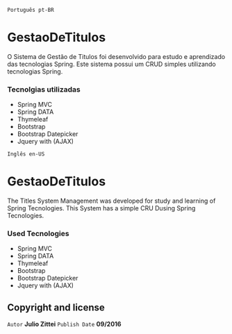﻿`Português pt-BR`
# GestaoDeTitulos
O Sistema de Gestão de Titulos foi desenvolvido para estudo e aprendizado das tecnologias Spring. Este sistema possui um CRUD simples utilizando tecnologias Spring.

### Tecnolgias utilizadas
- Spring MVC
- Spring DATA
- Thymeleaf
- Bootstrap
- Bootstrap Datepicker
- Jquery with (AJAX)

`Inglês en-US`
# GestaoDeTitulos
The Titles System Management  was developed for study and learning of Spring Tecnologies. This System has a simple CRU Dusing Spring Tecnologies.

### Used Tecnologies
- Spring MVC
- Spring DATA
- Thymeleaf
- Bootstrap
- Bootstrap Datepicker
- Jquery with (AJAX)


## Copyright and license

`Autor` **Julio Zittei**
`Publish Date` **09/2016**

